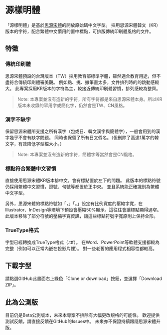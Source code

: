 # 源樣明體

「源樣明體」是基於[思源宋體](https://github.com/adobe-fonts/source-han-serif/)的開放原始碼中文字型。
採用思源宋體韓文（KR）版本的字符，配合繁體中文慣用的置中標點，可排版傳統印刷體風格的文件。

## 特徵

### 傳統印刷體

思源宋體預設的台灣版本（TW）採用教育部標準字體，雖然適合教育用途，但不盡符合傳統印刷體審美觀。
例如點、挑、撇筆畫太多，文件排列時的的跳動感較大。
此專案採用KR版本的字符為主，較接近傳統印刷體習慣，排列感較為整齊。

> Note: 本專案並沒有造新的字符，所有字符都是來自思源宋體本身。所以KR版本未收錄的罕用字或簡化字，仍然會是TW、CN風格。

### 漢字不缺字

保留思源宋體所支援之所有漢字（包或日、韓文漢字與簡體字），一般會用到的漢字幾乎不會有缺字問題。
同時也保留了所有日文假名。（但刪除了高達1萬字的韓文字，有效降低字型檔大小。）

> Note: 本專案並沒有造新的字符，簡體字等當然會是CN風格。

### 標點符合繁體中文習慣

直接使用思源宋體KR版本排中文，會有標點置於左下的問題。
此版本的標點符號仍採用繁體中文習慣，逗號、句號等都置於正中央。
並且系統能正確識別為繁體中文字型。

另外，思源宋體的標點符號如「，」「。」設定有比例寬度的壓縮字寬，在Illustrator、InDesign等環境下預設會壓縮50%顯示。這往往會讓標點顯得過窄。
此版本移除了部分符號的壓縮字寬資訊，讓這些標點符號字寬原則上保持全形。

### TrueType格式

字型已經轉換成TrueType格式（.ttf）。
在Word、PowerPoint等軟體支援都較為完整（例如可以正常內嵌在投影片裡）。
對一些老舊的應用程式相容性都較高。

## 下載字型

請點選GitHub此畫面右上綠色「Clone or download」按鈕，並選擇「Download ZIP」。

## 此為公測版

目前仍是Beta公測版本，未來本專案不排除有大幅更改規格的可能性。
歡迎提供測試反饋，請直接反饋在GitHub的Issues中。
未來亦不保證持續跟隨思源宋體升版。
